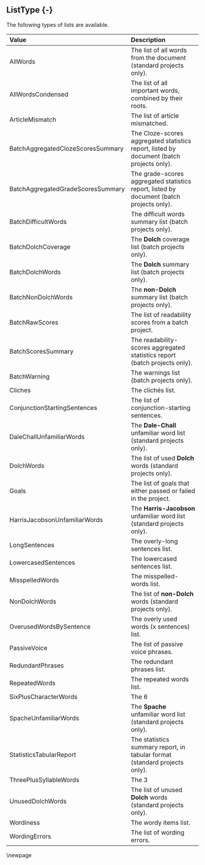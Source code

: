 ## ListType {-}

The following types of lists are available.

| **Value** | **Description** |
| :-- | :-- |
| AllWords | The list of all words from the document (standard projects only). |
| AllWordsCondensed | The list of all important words, combined by their roots. |
| ArticleMismatch | The list of article mismatched. |
| BatchAggregatedClozeScoresSummary | The Cloze-scores aggregated statistics report, listed by document (batch projects only). |
| BatchAggregatedGradeScoresSummary | The grade-scores aggregated statistics report, listed by document (batch projects only). |
| BatchDifficultWords | The difficult words summary list (batch projects only). |
| BatchDolchCoverage | The **Dolch** coverage list (batch projects only). |
| BatchDolchWords | The **Dolch** summary list (batch projects only). |
| BatchNonDolchWords | The **non-Dolch** summary list (batch projects only). |
| BatchRawScores | The list of readability scores from a batch project. |
| BatchScoresSummary | The readability-scores aggregated statistics report (batch projects only). |
| BatchWarning | The warnings list (batch projects only). |
| Cliches | The clichés list. |
| ConjunctionStartingSentences | The list of conjunction-starting sentences. |
| DaleChallUnfamiliarWords | The **Dale-Chall** unfamiliar word list (standard projects only). |
| DolchWords | The list of used **Dolch** words (standard projects only). |
| Goals | The list of goals that either passed or failed in the project. |
| HarrisJacobsonUnfamiliarWords | The **Harris-Jacobson** unfamiliar word list (standard projects only). |
| LongSentences | The overly-long sentences list. |
| LowercasedSentences | The lowercased sentences list. |
| MisspelledWords | The misspelled-words list. |
| NonDolchWords | The list of **non-Dolch** words (standard projects only). |
| OverusedWordsBySentence | The overly used words (x sentences) list. |
| PassiveVoice | The list of passive voice phrases. |
| RedundantPhrases | The redundant phrases list. |
| RepeatedWords | The repeated words list. |
| SixPlusCharacterWords | The 6 |
| SpacheUnfamiliarWords | The **Spache** unfamiliar word list (standard projects only). |
| StatisticsTabularReport | The statistics summary report, in tabular format (standard projects only). |
| ThreePlusSyllableWords | The 3 |
| UnusedDolchWords | The list of unused **Dolch** words (standard projects only). |
| Wordiness | The wordy items list. |
| WordingErrors | The list of wording errors. |

\newpage